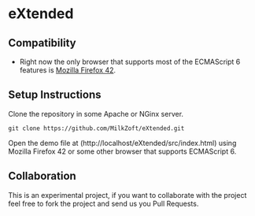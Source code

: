 # eXtended

## Compatibility

* Right now the only browser that supports most of the ECMAScript 6 features is [Mozilla Firefox 42](https://www.mozilla.org/en-US/firefox/developer/).

## Setup Instructions

Clone the repository in some Apache or NGinx server.

`git clone https://github.com/MilkZoft/eXtended.git`

Open the demo file at (http://localhost/eXtended/src/index.html) using Mozilla Firefox 42 or some other browser that supports ECMAScript 6.

## Collaboration

This is an experimental project, if you want to collaborate with the project feel free to fork the project and send us you Pull Requests.
